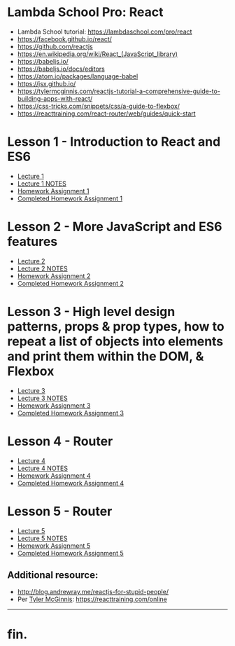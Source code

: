 # Lambda School Pro: React
- Lambda School tutorial: https://lambdaschool.com/pro/react
- https://facebook.github.io/react/
- https://github.com/reactjs
- https://en.wikipedia.org/wiki/React_(JavaScript_library)
- https://babeljs.io/
- https://babeljs.io/docs/editors
- https://atom.io/packages/language-babel
- https://jsx.github.io/
- https://tylermcginnis.com/reactjs-tutorial-a-comprehensive-guide-to-building-apps-with-react/
- https://css-tricks.com/snippets/css/a-guide-to-flexbox/
- https://reacttraining.com/react-router/web/guides/quick-start

# Lesson 1 - Introduction to React and ES6
- [Lecture 1](https://youtu.be/7QwRtGtluJk)
- [Lecture 1 NOTES](Lecture1/README.md)
- [Homework Assignment 1](https://github.com/SunJieMing/LS-Pro-React-I)
- [Completed Homework Assignment 1](https://github.com/mixelpixel/LS-Pro-React-I)

# Lesson 2 - More JavaScript and ES6 features
- [Lecture 2](https://youtu.be/FQPowZglpJA)
- [Lecture 2 NOTES](Lecture2/README.md)
- [Homework Assignment 2](https://github.com/SunJieMing/LS-Pro-React-II)
- [Completed Homework Assignment 2]()

# Lesson 3 - High level design patterns, props & prop types, how to repeat a list of objects into elements and print them within the DOM, & Flexbox
- [Lecture 3](https://youtu.be/ULx7gruIh20)
- [Lecture 3 NOTES](Lecture3/README.md)
- [Homework Assignment 3](https://github.com/SunJieMing/LS-Pro-React-III)
- [Completed Homework Assignment 3]()

# Lesson 4 - Router
- [Lecture 4](https://youtu.be/vi8oJD5EcX8)
- [Lecture 4 NOTES](Lecture4/README.md)
- [Homework Assignment 4](https://github.com/SunJieMing/LS-Pro-React-IV)
- [Completed Homework Assignment 4]()

# Lesson 5 - Router
- [Lecture 5](https://youtu.be/Mnfo3aCnri8)
- [Lecture 5 NOTES](Lecture5/README.md)
- [Homework Assignment 5](https://github.com/SunJieMing/LS-Pro-React-V)
- [Completed Homework Assignment 5]()

## Additional resource:
- http://blog.andrewray.me/reactjs-for-stupid-people/
- Per [Tyler McGinnis](https://tylermcginnis.com/reactjs-tutorial-a-comprehensive-guide-to-building-apps-with-react/): https://reacttraining.com/online

***
# fin.

